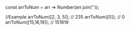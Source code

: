 const arrToNum = arr => Number(arr.join(''));



//Example
arrToNum([2, 3, 5]);  // 235
arrToNum([0]); // 0
arrToNum([15,18,19]); // 151819
